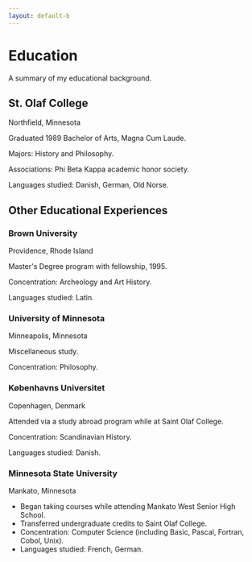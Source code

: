 ```yaml
---
layout: default-b
---
```


# Education

A summary of my educational background.

## St. Olaf College

Northfield, Minnesota

Graduated 1989 Bachelor of Arts, Magna Cum Laude.

Majors: History and Philosophy.

Associations: Phi Beta Kappa academic honor society.

Languages studied: Danish, German, Old Norse.

## Other Educational Experiences

### Brown University

Providence, Rhode Island

Master's Degree program with fellowship, 1995.

Concentration: Archeology and Art History.

Languages studied: Latin.

### University of Minnesota

Minneapolis, Minnesota

Miscellaneous study.

Concentration: Philosophy.

### Københavns Universitet

Copenhagen, Denmark

Attended via a study abroad program while at Saint Olaf College.

Concentration: Scandinavian History.

Languages studied: Danish.

### Minnesota State University

Mankato, Minnesota

- Began taking courses while attending Mankato West Senior High School.
- Transferred undergraduate credits to Saint Olaf College.
- Concentration: Computer Science (including Basic, Pascal, Fortran, Cobol, Unix).
- Languages studied: French, German.
